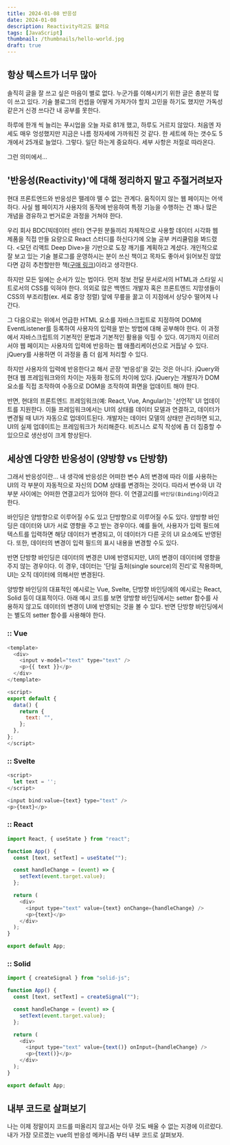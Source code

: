 ```yaml
---
title: 2024-01-08 반응성
date: 2024-01-08
description: Reactivity라고도 불러요
tags: [JavaScript]
thumbnail: /thumbnails/hello-world.jpg
draft: true
---
```


## 항상 텍스트가 너무 많아

솔직히 글을 잘 쓰고 싶은 마음이 별로 없다. 누군가를 이해시키기 위한 글은 충분히 많이 쓰고 있다. 기술 블로그의 컨셉을 어떻게 가져가야 할지 고민을 하기도 했지만 가독성 같은거 신경 쓰다간 내 공부를 못한다.

하루에 한개 씩 늘리는 푸시업을 오늘 자로 81개 했고, 하루도 거르지 않았다. 처음엔 자세도 매우 엉성했지만 지금은 나름 정자세에 가까워진 것 같다. 한 세트에 하는 갯수도 5개에서 25개로 늘었다. 그렇다. 일단 하는게 중요하다. 세부 사항은 저절로 따라온다.

그런 의미에서...

## '반응성(Reactivity)'에 대해 정리하지 말고 주절거려보자

현대 프론트엔드와 반응성은 뗄레야 뗄 수 없는 관계다. 움직이지 않는 웹 페이지는 어색하다. 사실 웹 페이지가 사용자의 동작에 반응하여 특정 기능을 수행하는 건 꽤나 많은 개념을 경유하고 번거로운 과정을 거쳐야 한다.

우리 회사 BDC(빅데이터 센터) 연구원 분들끼리 자체적으로 사용할 데이터 시각화 웹 제품을 직접 만들 요량으로 React 스터디를 하신다기에 오늘 공부 커리큘럼을 봐드렸다. <모던 리액트 Deep Dive>을 기반으로 도장 깨기를 계획하고 계셨다. 개인적으로 잘 보고 있는 기술 블로그를 운영하시는 분이 쓰신 책이고 목차도 좋아서 읽어보진 않았다면 감히 추천할만한 책([구매 링크](https://wikibook.co.kr/react-deep-dive/))이라고 생각한다.

하지만 모든 일에는 순서가 있는 법이다. 먼저 정보 전달 문서로서의 HTML과 스타일 시트로서의 CSS를 익혀야 한다. 의외로 많은 백엔드 개발자 혹은 프론트엔드 지망생들이 CSS의 부조리함(ex. 세로 중앙 정렬) 앞에 무릎을 꿇고 이 지점에서 상당수 떨어져 나간다.

그 다음으로는 위에서 언급한 HTML 요소를 자바스크립트로 지정하여 DOM에 EventListener를 등록하여 사용자의 입력을 받는 방법에 대해 공부해야 한다. 이 과정에서 자바스크립트의 기본적인 문법과 기본적인 활용을 익힐 수 있다. 여기까지 이르러서야 웹 페이지는 사용자의 입력에 반응하는 웹 애플리케이션으로 거듭날 수 있다. jQuery를 사용하면 이 과정을 좀 더 쉽게 처리할 수 있다.

하지만 사용자의 입력에 반응한다고 해서 곧장 '반응성'을 갖는 것은 아니다. jQuery와 현대 웹 프레임워크와의 차이는 자동화 정도의 차이에 있다. jQuery는 개발자가 DOM 요소를 직접 조작하여 수동으로 DOM을 조작하여 화면을 업데이트 해야 한다.

반면, 현대의 프론트엔드 프레임워크(예: React, Vue, Angular)는 '선언적' UI 업데이트를 지원한다. 이들 프레임워크에서는 UI의 상태를 데이터 모델과 연결하고, 데이터가 변경될 때 UI가 자동으로 업데이트된다. 개발자는 데이터 모델의 상태만 관리하면 되고, UI의 실제 업데이트는 프레임워크가 처리해준다. 비즈니스 로직 작성에 좀 더 집중할 수 있으므로 생산성이 크게 향상된다.

## 세상엔 다양한 반응성이 (양방향 vs 단방향)

그래서 반응성이란... 내 생각에 반응성은 어떠한 변수 A의 변경에 따라 이를 사용하는 UI의 각 부분이 자동적으로 자신의 DOM 상태를 변경하는 것이다. 따라서 변수와 UI 각 부분 사이에는 어떠한 연결고리가 있어야 한다. 이 연결고리를 `바인딩(Binding)`이라고 한다.

바인딩은 양방향으로 이루어질 수도 있고 단방향으로 이루어질 수도 있다. 양방향 바인딩은 데이터와 UI가 서로 영향을 주고 받는 경우이다. 예를 들어, 사용자가 입력 필드에 텍스트를 입력하면 해당 데이터가 변경되고, 이 데이터가 다른 곳의 UI 요소에도 반영된다. 또한, 데이터의 변경이 입력 필드의 표시 내용을 변경할 수도 있다.

반면 단방향 바인딩은 데이터의 변경은 UI에 반영되지만, UI의 변경이 데이터에 영향을 주지 않는 경우이다. 이 경우, 데이터는 '단일 출처(single source)의 진리'로 작용하며, UI는 오직 데이터에 의해서만 변경된다.

양방향 바인딩의 대표적인 예시로는 Vue, Svelte, 단방향 바인딩에의 예시로는 React, Solid 등이 대표적이다. 아래 예시 코드를 보면 양방향 바인딩에서는 setter 함수를 사용하지 않고도 데이터의 변경이 UI에 반영되는 것을 볼 수 있다. 반면 단방향 바인딩에서는 별도의 setter 함수를 사용해야 한다.

### :: Vue

```js
<template>
  <div>
    <input v-model="text" type="text" />
    <p>{{ text }}</p>
  </div>
</template>

<script>
export default {
  data() {
    return {
      text: "",
    };
  },
};
</script>
```

### :: Svelte

```js
<script>
  let text = '';
</script>

<input bind:value={text} type="text" />
<p>{text}</p>
```

### :: React

```js
import React, { useState } from "react";

function App() {
  const [text, setText] = useState("");

  const handleChange = (event) => {
    setText(event.target.value);
  };

  return (
    <div>
      <input type="text" value={text} onChange={handleChange} />
      <p>{text}</p>
    </div>
  );
}

export default App;
```

### :: Solid

```js
import { createSignal } from "solid-js";

function App() {
  const [text, setText] = createSignal("");

  const handleChange = (event) => {
    setText(event.target.value);
  };

  return (
    <div>
      <input type="text" value={text()} onInput={handleChange} />
      <p>{text()}</p>
    </div>
  );
}

export default App;
```

## 내부 코드로 살펴보기

나는 이제 정말이지 코드를 떠올리지 않고서는 아무 것도 배울 수 없는 지경에 이르렀다. 내가 가장 모르겠는 vue의 반응성 메커니즘 부터 내부 코드로 살펴보자.
